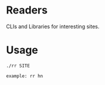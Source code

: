 Readers
=======

CLIs and Libraries for interesting sites.

Usage
=====

    ./rr SITE

    example: rr hn
